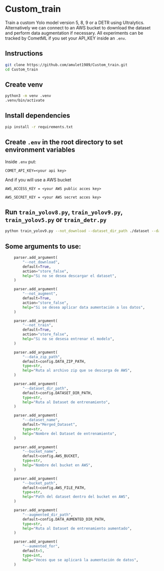 # Custom_train
Train a custom Yolo model version 5, 8, 9 or a DETR using Ultralytics. Alternatively we can connect to an AWS bucket to download the dataset and perform data augmentation if necessary. All experiments can be tracked by CometML if you set your API_KEY inside an `.env`. 

## Instructions
```bash
git clone https://github.com/amulet1989/Custom_train.git
cd Custom_train
```
## Create venv
```bash
python3 -m venv .venv
.venv/bin/activate
```
## Install dependencies
```bash
pip install -r requirements.txt
```
## Create `.env` in the root directory to set environment variables
Inside `.env` put:

`COMET_API_KEY=<your api key>`

And if you will use a AWS bucket

`AWS_ACCESS_KEY = <your AWS public acces key>`

`AWS_SECRET_KEY = <your AWS secret acces key>`

## Run `train_yolov8.py`,  `train_yolov9.py`, `train_yolov5.py` or `train_detr.py`
```bash
python train_yolov9.py --not_download --dataset_dir_path ./dataset --dataset_name your_custom_dataset
```

## Some arguments to use:
```python
    parser.add_argument(
        "--not_download",
        default=True,
        action="store_false",
        help="Si no se desea descargar el dataset",
    )

    parser.add_argument(
        "--not_augment",
        default=True,
        action="store_false",
        help="Si se desea aplicar data aumentación a los datos",
    )

    parser.add_argument(
        "--not_train",
        default=True,
        action="store_false",
        help="Si no se desesa entrenar el modelo",
    )

    parser.add_argument(
        "--data_zip_path",
        default=config.DATA_ZIP_PATH,
        type=str,
        help="Ruta al archivo zip que se descarga de AWS",
    )

    parser.add_argument(
        "--dataset_dir_path",
        default=config.DATASET_DIR_PATH,
        type=str,
        help="Ruta al Dataset de entrenamiento",
    )

    parser.add_argument(
        "--dataset_name",
        default="Merged_Dataset",
        type=str,
        help="Nombre del Dataset de entrenamiento",
    )

    parser.add_argument(
        "--bucket_name",
        default=config.AWS_BUCKET,
        type=str,
        help="Nombre del bucket en AWS",
    )

    parser.add_argument(
        "--bucket_path",
        default=config.AWS_FILE_PATH,
        type=str,
        help="Path del dataset dentro del bucket en AWS",
    )

    parser.add_argument(
        "--augmented_dir_path",
        default=config.DATA_AUMENTED_DIR_PATH,
        type=str,
        help="Ruta al Dataset de entrenamiento aumentado",
    )

    parser.add_argument(
        "--aumented_for",
        default=5,
        type=int,
        help="Veces que se aplicará la aumentación de datos",
    )

    